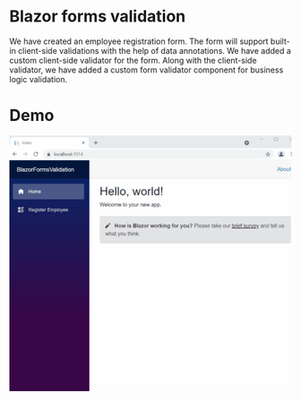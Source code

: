 # Blazor forms validation

We have created an employee registration form. The form will support built-in client-side validations with the help of data annotations. We have added a custom client-side validator for the form. Along with the client-side validator, we have added a custom form validator component for business logic validation.

# Demo

![blazor-forms-validation](https://github.com/AnkitSharma-007/blazor-forms-validation/blob/main/Output/BlazorFormsValidation.gif)
